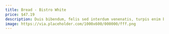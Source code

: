 ```yaml
---
title: Bread - Bistro White
price: $47.19
description: Duis bibendum, felis sed interdum venenatis, turpis enim blandit mi, in porttitor pede justo eu massa. Donec dapibus. Duis at velit eu est congue elementum.
image: https://via.placeholder.com/1000x600/000000/fff.png
---
```

